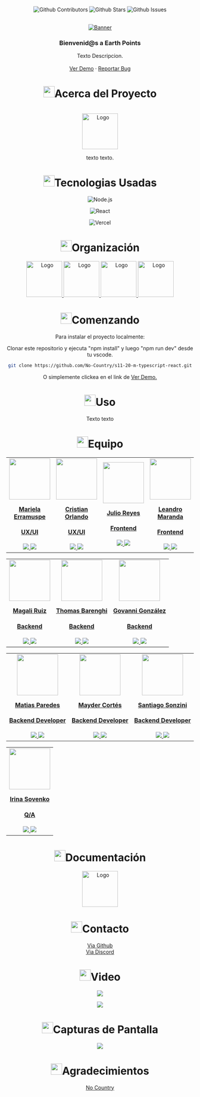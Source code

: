 <br />

<div align="center">

![Github Contributors](https://img.shields.io/github/contributors/No-Country/s11-20-m-typescript-react)
![Github Stars](https://img.shields.io/github/stars/No-Country/s11-20-m-typescript-react)
![Github Issues](https://img.shields.io/github/issues-raw/No-Country/s11-20-m-typescript-react)

<!-- PROJECT LOGO -->
<br />
<div align="center">

  <a href="No-Country/s11-20-m-typescript-react" target="_blank">
    <img src="https://previews.123rf.com/images/hollygraphic/hollygraphic1112/hollygraphic111200128/11703658-ecolog%C3%ADa-banner-con-lugar-para-el-texto.jpg" alt="Banner">
  </a>

<h3 align="center">Bienvenid@s a Earth Points</h3>

  <p align=center">
    Texto Descripcion.
    <br />
    <br />
    <a href="https://url.vercel.app/" target="_blank">Ver Demo</a>
    ·
    <a href="https://github.com/No-Country/s11-20-m-typescript-react/issues" target="_blank">Reportar Bug</a>
  </p>
</div>

<!-- ABOUT THE PROJECT -->

<h1 align="center"> 
<img src="https://media2.giphy.com/media/4ZrRpqbSaWoyZYRoCd/giphy.gif" width="30px">Acerca del Proyecto
</h1>

<br />
  <a href="No-Country/s11-20-m-typescript-react" target="_blank">
    <img src="https://i.imgur.com/QEsYqAC.png" alt="Logo" width="96" height="96">
  </a>
<br />

texto texto.

<h1 align="center"> 
<img src="https://media0.giphy.com/media/uhQuegHFqkVYuFMXMQ/giphy.gif" width="30px">Tecnologias Usadas
</h1>

![Node.js](https://img.shields.io/static/v1?style=for-the-badge&message=Node.js&color=339933&logo=Node.js&logoColor=FFFFFF&label=)

![React](https://img.shields.io/static/v1?style=for-the-badge&message=React&color=222222&logo=React&logoColor=61DAFB&label=)

![Vercel](https://img.shields.io/static/v1?style=for-the-badge&message=Vercel&color=000000&logo=Vercel&logoColor=FFFFFF&label=)


<!-- Organización -->
<h1 align="center"> 
<img src="https://media2.giphy.com/media/Lqo3UBlXeHwZDoebKX/giphy.gif" width="30px">Organización
</h1>

<a href="https://trello.com/w/espaciodetrabajo97211919/home" target="_blank">
  <img src="https://cdn.jsdelivr.net/gh/devicons/devicon/icons/trello/trello-plain-wordmark.svg" alt="Logo" width="96" height="96">
</a>

<a href="https://www.figma.com/file/Z7a8esUQcBmOfgD69aenJk/Official-Tailwind-CSS-Styles-(EarthPoints)?type=design&mode=design&t=mIj9dfQbphYj4ysy-0" target="_blank">
  <img src="https://cdn.jsdelivr.net/gh/devicons/devicon/icons/figma/figma-original.svg" alt="Logo" width="96" height="96">
</a>

<a href="https://www.nocountry.tech/" target="_blank">
  <img src="https://cdn.jsdelivr.net/gh/devicons/devicon/icons/slack/slack-original.svg" alt="Logo" width="96" height="96">
</a>

<a href="https://discord.gg/ayjqPNPw" target="_blank">
  <img src="https://img.icons8.com/color/480/discord-new-logo.png" alt="Logo" width="96" height="96">
</a>



<!-- GETTING STARTED -->
<h1 align="center"> 
<img src="https://media1.giphy.com/media/QvpqIQAAl66EfoTJj8/giphy.gif" width="30px">Comenzando
</h1>

Para instalar el proyecto localmente: 

Clonar este repositorio y ejecuta "npm install" y luego "npm run dev" desde tu vscode.
   ```sh
   git clone https://github.com/No-Country/s11-20-m-typescript-react.git
   ```

O simplemente clickea en el link de 
<a href="https://link.vercel.app/" target="_blank">Ver Demo.</a>

<!-- USAGE EXAMPLES -->
<h1 align="center"> 
<img src="https://media4.giphy.com/media/v1.Y2lkPTc5MGI3NjExN2lvcWx2Ynpia3BjYnk3Yzlvdmw1cnBjdHI3cm5uY3QzenM1enNibiZlcD12MV9pbnRlcm5hbF9naWZfYnlfaWQmY3Q9cw/igPDtkfSJZMFwE0LP8/giphy.gif" width="30px">Uso
</h1>

Texto texto

<!-- TEAMS -->

<h1 align="center"> 
<img src="https://media1.giphy.com/media/gF2m2JOyGReppog8hU/giphy.gif" width="30px">Equipo
</h1>

<table>
  <tr>
    <td>
      <div align="center">
        <a href="https://www.behance.net/Mariela-Erramuspe" target="_blank" rel="author">
          <img width="110" src="https://pps.services.adobe.com/api/profile/B1A150B44F42968B0A490D45@AdobeID/image/d271079f-b77d-4d0f-8fc8-1cad23b3c3f1/115"/>
        </a>
        <a href="https://www.behance.net/Mariela-Erramuspe" target="_blank" rel="author">
          <h4 style="margin-top: 1rem;">Mariela Erramuspe</h4>
          <h4 style="margin-top: 1rem;">UX/UI</h4>
        </a>
        <a href="https://www.behance.net/Mariela-Erramuspe" target="_blank">
          <img src="https://img.shields.io/static/v1?style=for-the-badge&message=Behance&color=172B4D&logo=Behance&logoColor=FFFFFF&label="/>
        </a>
        <a href="https://www.linkedin.com/in/mariela-sol-erramuspe" target="_blank">
          <img src="https://img.shields.io/badge/linkedin%20-%230077B5.svg?&style=for-the-badge&logo=linkedin&logoColor=white"/>
        </a>
      </div>
    </td>
    <td>
      <div align="center">
        <a href="https://www.behance.net/CristianMOrlando" target="_blank" rel="author">
          <img width="110" src="https://pps.services.adobe.com/api/profile/12B4265763DA65080A495E98@AdobeID/image/5dc5e92b-dae9-451d-b63c-594db4d9da92/115"/>
        </a>
        <a href="https://www.behance.net/CristianMOrlando" target="_blank" rel="author">
          <h4 style="margin-top: 1rem;">Cristian Orlando</h4>
          <h4 style="margin-top: 1rem;">UX/UI</h4>
        </a>
        <a href="https://www.behance.net/CristianMOrlando" target="_blank">
          <img src="https://img.shields.io/static/v1?style=for-the-badge&message=Behance&color=172B4D&logo=Behance&logoColor=FFFFFF&label="/>
        </a>
        <a href="https://www.linkedin.com/in/cristianmarianoorlando/" target="_blank">
          <img src="https://img.shields.io/badge/linkedin%20-%230077B5.svg?&style=for-the-badge&logo=linkedin&logoColor=white"/>
        </a>
      </div>
    </td>
    <td>
      <div align="center">
        <a href="https://github.com/jjrh92" target="_blank" rel="author">
          <img width="110" src="https://avatars.githubusercontent.com/u/48032098"/>
        </a>
        <a href="https://www.linkedin.com/in/jjrh92" target="_blank" rel="author">
          <h4 style="margin-top: 1rem;">Julio Reyes</h4>
          <h4 style="margin-top: 1rem;">Frontend</h4>
        </a>
        <a href="https://github.com/jjrh92" target="_blank">
          <img src="https://img.shields.io/static/v1?style=for-the-badge&message=GitHub&color=172B4D&logo=GitHub&logoColor=FFFFFF&label="/>
        </a>
        <a href="https://www.linkedin.com/in/jjrh92/" target="_blank">
          <img src="https://img.shields.io/badge/linkedin%20-%230077B5.svg?&style=for-the-badge&logo=linkedin&logoColor=white"/>
        </a>
      </div>
    </td>
    <td>
      <div align="center">
        <a href="https://github.com/leandroni1983" target="_blank" rel="author">
          <img width="110" src="https://avatars.githubusercontent.com/u/27628361?v=4"/>
        </a>
        <a href="https://www.linkedin.com/in/leandronicolas1983/" target="_blank" rel="author">
          <h4 style="margin-top: 1rem;">Leandro Maranda</h4>
          <h4 style="margin-top: 1rem;">Frontend</h4>
        </a>
        <a href="https://github.com/leandroni1983" target="_blank">
          <img src="https://img.shields.io/static/v1?style=for-the-badge&message=GitHub&color=172B4D&logo=GitHub&logoColor=FFFFFF&label="/>
        </a>
        <a href="https://www.linkedin.com/in/leandronicolas1983/" target="_blank">
          <img src="https://img.shields.io/badge/linkedin%20-%230077B5.svg?&style=for-the-badge&logo=linkedin&logoColor=white"/>
        </a>
      </div>
    </td>
    <td>
      <div align="center">
        <a href="https://github.com/SIA83" target="_blank" rel="author">
          <img width="110" src="https://static.licdn.com/aero-v1/sc/h/244xhbkr7g40x6bsu4gi6q4ry"/>
        </a>
        <a href="https://www.linkedin.com/in/irina-sov/" target="_blank" rel="author">
          <h4 style="margin-top: 1rem;">Irina Sovenko</h4>
          <h4 style="margin-top: 1rem;">Q/A</h4>
        </a>
        <a href="https://github.com/SIA83" target="_blank">
          <img src="https://img.shields.io/static/v1?style=for-the-badge&message=GitHub&color=172B4D&logo=GitHub&logoColor=FFFFFF&label="/>
        </a>
        <a href="https://www.linkedin.com/in/irina-sov/" target="_blank">
          <img src="https://img.shields.io/badge/linkedin%20-%230077B5.svg?&style=for-the-badge&logo=linkedin&logoColor=white"/>
        </a>
      </div>
    </td>
  </tr>
</table>

<table>
  <tr>
    <td>
      <div align="center">
        <a href="https://github.com/maggieruizdiaz22" target="_blank" rel="author">
          <img width="110" src="https://avatars.githubusercontent.com/u/114106304?v=4"/>
        </a>
        <a href="https://github.com/maggieruizdiaz22" target="_blank" rel="author">
          <h4 style="margin-top: 1rem;">Magali Ruiz</h4>
          <h4 style="margin-top: 1rem;">Backend</h4>
        </a>
        <a href="https://github.com/maggieruizdiaz22" target="_blank">
          <img src="https://img.shields.io/static/v1?style=for-the-badge&message=GitHub&color=172B4D&logo=GitHub&logoColor=FFFFFF&label="/>
        </a>
        <a href="https://www.linkedin.com/in/magal%C3%ADruizdiaz/" target="_blank">
          <img src="https://img.shields.io/badge/linkedin%20-%230077B5.svg?&style=for-the-badge&logo=linkedin&logoColor=white"/>
        </a>
      </div>
    </td>
    <td>
      <div align="center">
        <a href="https://github.com/thomasbarenghi" target="_blank" rel="author">
          <img width="110" src="https://avatars.githubusercontent.com/u/90881270?v=4"/>
        </a>
        <a href="https://github.com/thomasbarenghi" target="_blank" rel="author">
          <h4 style="margin-top: 1rem;">Thomas Barenghi</h4>
          <h4 style="margin-top: 1rem;">Backend</h4>
        </a>
        <a href="https://github.com/thomasbarenghi" target="_blank">
          <img src="https://img.shields.io/static/v1?style=for-the-badge&message=GitHub&color=172B4D&logo=GitHub&logoColor=FFFFFF&label="/>
        </a>
        <a href="https://www.linkedin.com/in/thomasbarenghi/" target="_blank">
          <img src="https://img.shields.io/badge/linkedin%20-%230077B5.svg?&style=for-the-badge&logo=linkedin&logoColor=white"/>
        </a>
      </div>
    </td>
    <td>
      <div align="center">
        <a href="https://github.com/GoRiDeveloper" target="_blank" rel="author">
          <img width="110" src="https://avatars.githubusercontent.com/u/103330976?v=4"/>
        </a>
        <a href="https://github.com/GoRiDeveloper" target="_blank" rel="author">
          <h4 style="margin-top: 1rem;">Govanni González</h4>
          <h4 style="margin-top: 1rem;">Backend</h4>
        </a>
        <a href="https://github.com/GoRiDeveloper" target="_blank">
          <img src="https://img.shields.io/static/v1?style=for-the-badge&message=GitHub&color=172B4D&logo=GitHub&logoColor=FFFFFF&label="/>
        </a>
        <a href="https://www.linkedin.com/in/govanni-rivera-desarrollador-full-stack/" target="_blank">
          <img src="https://img.shields.io/badge/linkedin%20-%230077B5.svg?&style=for-the-badge&logo=linkedin&logoColor=white"/>
        </a>
      </div>
    </td>
  </tr>
</table>

<table>
  <tr>
    <td>
      <div align="center">
        <a href="https://github.com/mjParedes" target="_blank" rel="author">
          <img width="110" src="https://avatars.githubusercontent.com/u/99201087?v=4"/>
        </a>
        <a href="https://github.com/mjParedes" target="_blank" rel="author">
          <h4 style="margin-top: 1rem;">Matias Paredes</h4>
          <h4 style="margin-top: 1rem;">Backend Developer</h4>
        </a>
        <a href="https://github.com/mjParedes" target="_blank">
          <img src="https://img.shields.io/static/v1?style=for-the-badge&message=GitHub&color=172B4D&logo=GitHub&logoColor=FFFFFF&label="/>
        </a>
        <a href="https://www.linkedin.com/in/matias-paredes-m8j5" target="_blank">
          <img src="https://img.shields.io/badge/linkedin%20-%230077B5.svg?&style=for-the-badge&logo=linkedin&logoColor=white"/>
        </a>
      </div>
    </td>
    <td>
      <div align="center">
        <a href="https://github.com/MayderC" target="_blank" rel="author">
          <img width="110" src="https://avatars.githubusercontent.com/u/44930667?v=4"/>
        </a>
        <a href="https://github.com/MayderC" target="_blank" rel="author">
          <h4 style="margin-top: 1rem;">Mayder Cortés</h4>
          <h4 style="margin-top: 1rem;">Backend Developer</h4>
        </a>
        <a href="https://github.com/MayderC" target="_blank">
          <img src="https://img.shields.io/static/v1?style=for-the-badge&message=GitHub&color=172B4D&logo=GitHub&logoColor=FFFFFF&label="/>
        </a>
        <a href="https://github.com/MayderC" target="_blank">
          <img src="https://img.shields.io/badge/linkedin%20-%230077B5.svg?&style=for-the-badge&logo=linkedin&logoColor=white"/>
        </a>
      </div>
    </td>
    <td>
      <div align="center">
        <a href="https://github.com/santiago-sonzini" target="_blank" rel="author">
          <img width="110" src="https://avatars.githubusercontent.com/u/65967521?v=4"/>
        </a>
        <a href="https://github.com/santiago-sonzini" target="_blank" rel="author">
          <h4 style="margin-top: 1rem;">Santiago Sonzini</h4>
          <h4 style="margin-top: 1rem;">Backend Developer</h4>
        </a>
        <a href="https://github.com/santiago-sonzini" target="_blank">
          <img src="https://img.shields.io/static/v1?style=for-the-badge&message=GitHub&color=172B4D&logo=GitHub&logoColor=FFFFFF&label="/>
        </a>
        <a href="https://github.com/santiago-sonzini" target="_blank">
          <img src="https://img.shields.io/badge/linkedin%20-%230077B5.svg?&style=for-the-badge&logo=linkedin&logoColor=white"/>
        </a>
      </div>
    </td>
  </tr>
</table>

<table>
  <tr>
    <td>
      <div align="center">
        <a href="https://github.com/SIA83" target="_blank" rel="author">
          <img width="110" src="https://static.licdn.com/aero-v1/sc/h/244xhbkr7g40x6bsu4gi6q4ry"/>
        </a>
        <a href="https://www.linkedin.com/in/irina-sov/" target="_blank" rel="author">
          <h4 style="margin-top: 1rem;">Irina Sovenko</h4>
          <h4 style="margin-top: 1rem;">Q/A</h4>
        </a>
        <a href="https://github.com/SIA83" target="_blank">
          <img src="https://img.shields.io/static/v1?style=for-the-badge&message=GitHub&color=172B4D&logo=GitHub&logoColor=FFFFFF&label="/>
        </a>
        <a href="https://www.linkedin.com/in/irina-sov/" target="_blank">
          <img src="https://img.shields.io/badge/linkedin%20-%230077B5.svg?&style=for-the-badge&logo=linkedin&logoColor=white"/>
        </a>
      </div>
    </td>
  </tr>
</table>

<!-- ABOUT THE PROJECT -->

<h1 align="center"> 
<img src="https://media4.giphy.com/media/U3DTrGnuwfDpkNsr3d/giphy.gif" width="30px">Documentación
</h1>

<a href="url" target="_blank">
  <img src="https://img.icons8.com/officel/80/making-notes.png" alt="Logo" width="96" height="96">
</a>

<!-- CONTACT -->
<h1 align="center"> 
<img src="https://media3.giphy.com/media/dA9zmG7BCtbauczAQY/giphy.gif" width="30px">Contacto
</h1>

[Via Github](https://github.com/No-Country/C13-41-FT-NODE-REACT)
<br />
[Via Discord](https://discord.gg/ayjqPNPw)

<!-- Video -->
<h1 align="center"> 
<img src="https://media0.giphy.com/media/odMfXhzCqknOCYrNdU/giphy.gif" width="30px">Video
</h1>


<p align="center"><a href="https://www.youtube.com/watch?v=v88888888888" target="_blank" rel="noopener noreferrer"><img src="https://img.shields.io/badge/Video-S11_20_M_TYPESCRIPT_REACT-red?style=for-the-badge&logo=youtube"/></a></p>

<img src="https://i.imgur.com/BBBBBBB.png"/>

<!-- Screenshots -->
<h1 align="center"> 
<img src="https://media1.giphy.com/media/xcFJX6T9z2iqiB9Ud9/giphy.gif" width="30px">Capturas de Pantalla
</h1>

<img src="https://i.imgur.com/000000.png"/>


<!-- ACKNOWLEDGMENTS -->
<h1 align="center"> 
<img src="https://media1.giphy.com/media/v1.Y2lkPTc5MGI3NjExbXliemQ4NzVmdXRxc3FyM3RjN2F2NzQ5MmRwZnJxa2VrZDBncjhtbiZlcD12MV9pbnRlcm5hbF9naWZfYnlfaWQmY3Q9cw/sa5tk2gi3G1MSmy1vY/giphy.gif" width="30px">Agradecimientos
</h1>

[No Country](https://www.nocountry.tech/)